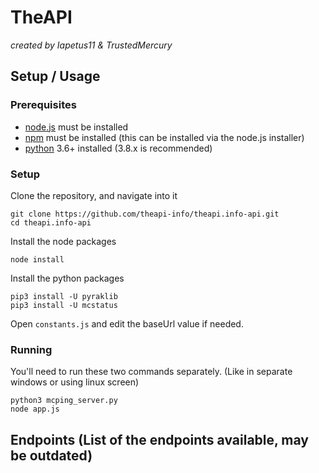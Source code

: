 # TheAPI
*created by Iapetus11 & TrustedMercury*

## Setup / Usage
### Prerequisites
* [node.js](https://nodejs.org/) must be installed
* [npm](https://nodejs.org/) must be installed (this can be installed via the node.js installer)
* [python](https://www.python.org/downloads/) 3.6+ installed (3.8.x is recommended)

### Setup
Clone the repository, and navigate into it
```
git clone https://github.com/theapi-info/theapi.info-api.git
cd theapi.info-api
```
Install the node packages
```
node install
```
Install the python packages
```
pip3 install -U pyraklib
pip3 install -U mcstatus
```
Open `constants.js` and edit the baseUrl value if needed.

### Running
You'll need to run these two commands separately. (Like in separate windows or using linux screen)
```
python3 mcping_server.py
node app.js
```

## Endpoints (List of the endpoints available, may be outdated)
```

```
